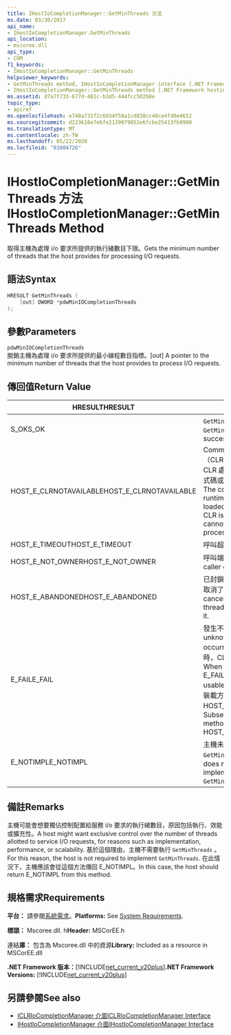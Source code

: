 ```yaml
---
title: IHostIoCompletionManager::GetMinThreads 方法
ms.date: 03/30/2017
api_name:
- IHostIoCompletionManager.GetMinThreads
api_location:
- mscoree.dll
api_type:
- COM
f1_keywords:
- IHostIoCompletionManager::GetMinThreads
helpviewer_keywords:
- GetMinThreads method, IHostIoCompletionManager interface [.NET Framework hosting]
- IHostIoCompletionManager::GetMinThreads method [.NET Framework hosting]
ms.assetid: d7a7f733-677d-481c-b3d5-444fcc502b8e
topic_type:
- apiref
ms.openlocfilehash: e748a731f2c6934f58a1cd838cc40ce4fd0e4652
ms.sourcegitcommit: d223616e7e6fe2139079052e6fcbe25413fb9900
ms.translationtype: MT
ms.contentlocale: zh-TW
ms.lasthandoff: 05/22/2020
ms.locfileid: "83804726"
---
```

# <a name="ihostiocompletionmanagergetminthreads-method"></a><span data-ttu-id="15124-102">IHostIoCompletionManager::GetMinThreads 方法</span><span class="sxs-lookup"><span data-stu-id="15124-102">IHostIoCompletionManager::GetMinThreads Method</span></span>
<span data-ttu-id="15124-103">取得主機為處理 i/o 要求所提供的執行緒數目下限。</span><span class="sxs-lookup"><span data-stu-id="15124-103">Gets the minimum number of threads that the host provides for processing I/O requests.</span></span>  
  
## <a name="syntax"></a><span data-ttu-id="15124-104">語法</span><span class="sxs-lookup"><span data-stu-id="15124-104">Syntax</span></span>  
  
```cpp  
HRESULT GetMinThreads (  
    [out] DWORD *pdwMinIOCompletionThreads  
);  
```  
  
## <a name="parameters"></a><span data-ttu-id="15124-105">參數</span><span class="sxs-lookup"><span data-stu-id="15124-105">Parameters</span></span>  
 `pdwMinIOCompletionThreads`  
 <span data-ttu-id="15124-106">脫銷主機為處理 i/o 要求所提供的最小線程數目指標。</span><span class="sxs-lookup"><span data-stu-id="15124-106">[out] A pointer to the minimum number of threads that the host provides to process I/O requests.</span></span>  
  
## <a name="return-value"></a><span data-ttu-id="15124-107">傳回值</span><span class="sxs-lookup"><span data-stu-id="15124-107">Return Value</span></span>  
  
|<span data-ttu-id="15124-108">HRESULT</span><span class="sxs-lookup"><span data-stu-id="15124-108">HRESULT</span></span>|<span data-ttu-id="15124-109">描述</span><span class="sxs-lookup"><span data-stu-id="15124-109">Description</span></span>|  
|-------------|-----------------|  
|<span data-ttu-id="15124-110">S_OK</span><span class="sxs-lookup"><span data-stu-id="15124-110">S_OK</span></span>|<span data-ttu-id="15124-111">`GetMinThreads`已成功傳回。</span><span class="sxs-lookup"><span data-stu-id="15124-111">`GetMinThreads` returned successfully.</span></span>|  
|<span data-ttu-id="15124-112">HOST_E_CLRNOTAVAILABLE</span><span class="sxs-lookup"><span data-stu-id="15124-112">HOST_E_CLRNOTAVAILABLE</span></span>|<span data-ttu-id="15124-113">Common language runtime （CLR）尚未載入進程中，或 CLR 處於無法執行 managed 程式碼或成功處理呼叫的狀態。</span><span class="sxs-lookup"><span data-stu-id="15124-113">The common language runtime (CLR) has not been loaded into a process, or the CLR is in a state in which it cannot run managed code or process the call successfully.</span></span>|  
|<span data-ttu-id="15124-114">HOST_E_TIMEOUT</span><span class="sxs-lookup"><span data-stu-id="15124-114">HOST_E_TIMEOUT</span></span>|<span data-ttu-id="15124-115">呼叫超時。</span><span class="sxs-lookup"><span data-stu-id="15124-115">The call timed out.</span></span>|  
|<span data-ttu-id="15124-116">HOST_E_NOT_OWNER</span><span class="sxs-lookup"><span data-stu-id="15124-116">HOST_E_NOT_OWNER</span></span>|<span data-ttu-id="15124-117">呼叫端沒有擁有鎖定。</span><span class="sxs-lookup"><span data-stu-id="15124-117">The caller does not own the lock.</span></span>|  
|<span data-ttu-id="15124-118">HOST_E_ABANDONED</span><span class="sxs-lookup"><span data-stu-id="15124-118">HOST_E_ABANDONED</span></span>|<span data-ttu-id="15124-119">已封鎖的執行緒或光纖在等候時取消了事件。</span><span class="sxs-lookup"><span data-stu-id="15124-119">An event was canceled while a blocked thread or fiber was waiting on it.</span></span>|  
|<span data-ttu-id="15124-120">E_FAIL</span><span class="sxs-lookup"><span data-stu-id="15124-120">E_FAIL</span></span>|<span data-ttu-id="15124-121">發生不明的嚴重失敗。</span><span class="sxs-lookup"><span data-stu-id="15124-121">An unknown catastrophic failure occurred.</span></span> <span data-ttu-id="15124-122">當方法傳回 E_FAIL 時，CLR 就無法在進程內使用。</span><span class="sxs-lookup"><span data-stu-id="15124-122">When a method returns E_FAIL, the CLR is no longer usable within the process.</span></span> <span data-ttu-id="15124-123">對裝載方法的後續呼叫會傳回 HOST_E_CLRNOTAVAILABLE。</span><span class="sxs-lookup"><span data-stu-id="15124-123">Subsequent calls to hosting methods return HOST_E_CLRNOTAVAILABLE.</span></span>|  
|<span data-ttu-id="15124-124">E_NOTIMPL</span><span class="sxs-lookup"><span data-stu-id="15124-124">E_NOTIMPL</span></span>|<span data-ttu-id="15124-125">主機未提供的執行 `GetMinThreads` 。</span><span class="sxs-lookup"><span data-stu-id="15124-125">The host does not provide an implementation of `GetMinThreads`.</span></span>|  
  
## <a name="remarks"></a><span data-ttu-id="15124-126">備註</span><span class="sxs-lookup"><span data-stu-id="15124-126">Remarks</span></span>  
 <span data-ttu-id="15124-127">主機可能會想要獨佔控制配置給服務 i/o 要求的執行緒數目，原因包括執行、效能或擴充性。</span><span class="sxs-lookup"><span data-stu-id="15124-127">A host might want exclusive control over the number of threads allotted to service I/O requests, for reasons such as implementation, performance, or scalability.</span></span> <span data-ttu-id="15124-128">基於這個理由，主機不需要執行 `GetMinThreads` 。</span><span class="sxs-lookup"><span data-stu-id="15124-128">For this reason, the host is not required to implement `GetMinThreads`.</span></span> <span data-ttu-id="15124-129">在此情況下，主機應該會從這個方法傳回 E_NOTIMPL。</span><span class="sxs-lookup"><span data-stu-id="15124-129">In this case, the host should return E_NOTIMPL from this method.</span></span>  
  
## <a name="requirements"></a><span data-ttu-id="15124-130">規格需求</span><span class="sxs-lookup"><span data-stu-id="15124-130">Requirements</span></span>  
 <span data-ttu-id="15124-131">**平台：** 請參閱[系統需求](../../get-started/system-requirements.md)。</span><span class="sxs-lookup"><span data-stu-id="15124-131">**Platforms:** See [System Requirements](../../get-started/system-requirements.md).</span></span>  
  
 <span data-ttu-id="15124-132">**標頭：** Mscoree.dll. h</span><span class="sxs-lookup"><span data-stu-id="15124-132">**Header:** MSCorEE.h</span></span>  
  
 <span data-ttu-id="15124-133">連結**庫：** 包含為 Mscoree.dll 中的資源</span><span class="sxs-lookup"><span data-stu-id="15124-133">**Library:** Included as a resource in MSCorEE.dll</span></span>  
  
 <span data-ttu-id="15124-134">**.NET Framework 版本：**[!INCLUDE[net_current_v20plus](../../../../includes/net-current-v20plus-md.md)]</span><span class="sxs-lookup"><span data-stu-id="15124-134">**.NET Framework Versions:** [!INCLUDE[net_current_v20plus](../../../../includes/net-current-v20plus-md.md)]</span></span>  
  
## <a name="see-also"></a><span data-ttu-id="15124-135">另請參閱</span><span class="sxs-lookup"><span data-stu-id="15124-135">See also</span></span>

- [<span data-ttu-id="15124-136">ICLRIoCompletionManager 介面</span><span class="sxs-lookup"><span data-stu-id="15124-136">ICLRIoCompletionManager Interface</span></span>](iclriocompletionmanager-interface.md)
- [<span data-ttu-id="15124-137">IHostIoCompletionManager 介面</span><span class="sxs-lookup"><span data-stu-id="15124-137">IHostIoCompletionManager Interface</span></span>](ihostiocompletionmanager-interface.md)
